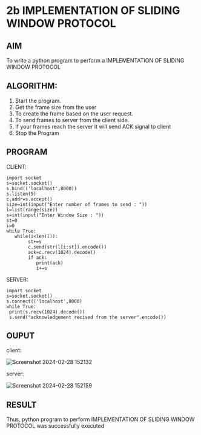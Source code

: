 # 2b IMPLEMENTATION OF SLIDING WINDOW PROTOCOL
## AIM
To write a python program to perform a IMPLEMENTATION OF SLIDING WINDOW PROTOCOL
## ALGORITHM:
1. Start the program.
2. Get the frame size from the user
3. To create the frame based on the user request.
4. To send frames to server from the client side.
5. If your frames reach the server it will send ACK signal to client
6. Stop the Program
## PROGRAM
CLIENT:
```
import socket
s=socket.socket()
s.bind(('localhost',8000))
s.listen(5)
c,addr=s.accept()
size=int(input("Enter number of frames to send : "))
l=list(range(size))
s=int(input("Enter Window Size : "))
st=0
i=0
while True:
   while(i<len(l)):
        st+=s
        c.send(str(l[i:st]).encode())
        ack=c.recv(1024).decode()
        if ack:
           print(ack)
           i+=s
```
SERVER:
```
import socket
s=socket.socket()
s.connect(('localhost',8000)
while True: 
 print(s.recv(1024).decode())
 s.send("acknowledgement recived from the server".encode())
 ```
## OUPUT
client:

![Screenshot 2024-02-28 152132](https://github.com/mades2112/2b_SLIDING_WINDOW_PROTOCOL/assets/152461996/a6982928-9cd5-46c0-b813-e2ee6df9e465)

server:

![Screenshot 2024-02-28 152159](https://github.com/mades2112/2b_SLIDING_WINDOW_PROTOCOL/assets/152461996/d7ed331b-0aaa-4b85-bb7d-c6f00d1cf69e)

## RESULT
Thus, python program to perform IMPLEMENTATION OF SLIDING WINDOW PROTOCOL was successfully executed
